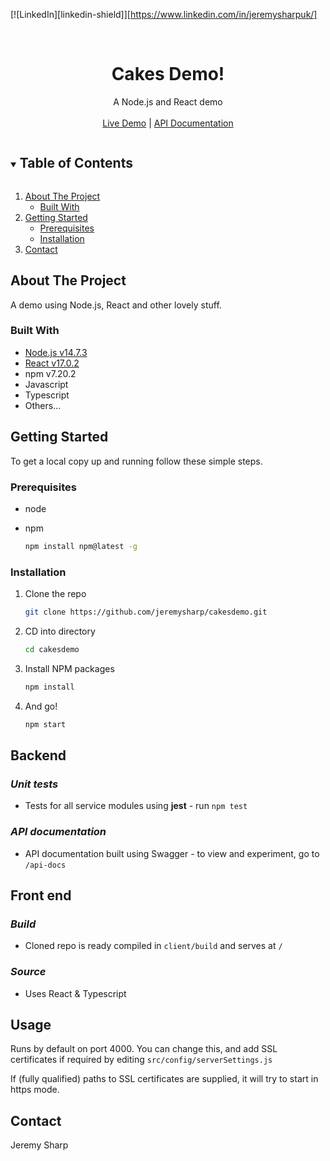 [![LinkedIn][linkedin-shield]][https://www.linkedin.com/in/jeremysharpuk/]

<!-- PROJECT LOGO -->
<br />
<p align="center">
  <a href="https://github.com/jeremysharp/cakedemo">
  </a>

  <h1 align="center">Cakes Demo!</h1>

  <p align="center">
    A Node.js and React demo
    <br />
    <br />
    <a href="https://cakes.jeremysharp.uk">Live Demo</a> | 
    <a href="https://cakes.jeremysharp.uk/api-docs">API Documentation</a>
  </p>
</p>

<!-- TABLE OF CONTENTS -->
<details open="open">
  <summary><h2 style="display: inline-block">Table of Contents</h2></summary>
  <ol>
    <li>
      <a href="#about-the-project">About The Project</a>
      <ul>
        <li><a href="#built-with">Built With</a></li>
      </ul>
    </li>
    <li>
      <a href="#getting-started">Getting Started</a>
      <ul>
        <li><a href="#prerequisites">Prerequisites</a></li>
        <li><a href="#installation">Installation</a></li>
      </ul>
    </li>
    <li><a href="#contact">Contact</a></li>
  </ol>
</details>

<!-- ABOUT THE PROJECT -->

## About The Project

A demo using Node.js, React and other lovely stuff.

### Built With

-   [Node.js v14.7.3](https://nodejs.org/en/)
-   [React v17.0.2](https://reactjs.org/)
-   npm v7.20.2
-   Javascript
-   Typescript
-   Others...

<!-- GETTING STARTED -->

## Getting Started

To get a local copy up and running follow these simple steps.

### Prerequisites

-   node

-   npm
    ```sh
    npm install npm@latest -g
    ```

### Installation

1. Clone the repo
    ```sh
    git clone https://github.com/jeremysharp/cakesdemo.git
    ```
2. CD into directory
    ```sh
    cd cakesdemo
    ```
3. Install NPM packages
    ```sh
    npm install
    ```
4. And go!
    ```sh
    npm start
    ```

## Backend

### **_Unit tests_**

-   Tests for all service modules using **jest** - run `npm test`

### **_API documentation_**

-   API documentation built using Swagger - to view and experiment, go to `/api-docs`

## Front end

### **_Build_**

-   Cloned repo is ready compiled in `client/build` and serves at `/`

### **_Source_**

-   Uses React & Typescript

<!-- USAGE EXAMPLES -->

## Usage

Runs by default on port 4000. You can change this, and add SSL certificates if required by editing `src/config/serverSettings.js`

If (fully qualified) paths to SSL certificates are supplied, it will try to start in https mode.

<!-- CONTACT -->

## Contact

Jeremy Sharp

[linkedin-url]: https://www.linkedin.com/in/jeremysharpuk/
